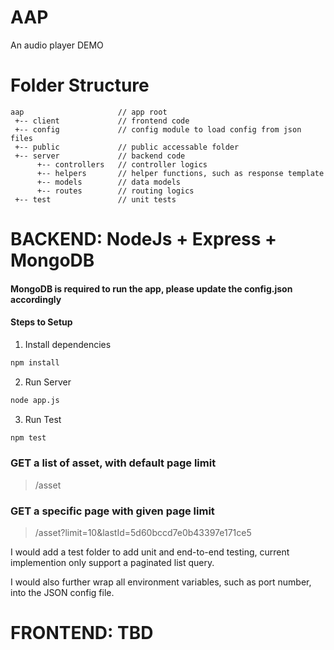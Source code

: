 # AAP
An audio player DEMO

# Folder Structure

```
aap                     // app root
 +-- client             // frontend code
 +-- config             // config module to load config from json files
 +-- public             // public accessable folder
 +-- server             // backend code
      +-- controllers   // controller logics
      +-- helpers       // helper functions, such as response template
      +-- models        // data models
      +-- routes        // routing logics
 +-- test               // unit tests
```
# BACKEND: NodeJs + Express + MongoDB

#### MongoDB is required to run the app, please update the config.json accordingly
#### Steps to Setup

1. Install dependencies

```bash
npm install
```

2. Run Server

```bash
node app.js
```

3. Run Test

```bash
npm test
```

### GET a list of asset, with default page limit
> /asset

### GET a specific page with given page limit
> /asset?limit=10&lastId=5d60bccd7e0b43397e171ce5

I would add a test folder to add unit and end-to-end testing, current implemention only support a paginated list query.

I would also further wrap all environment variables, such as port number, into the JSON config file.


# FRONTEND: TBD